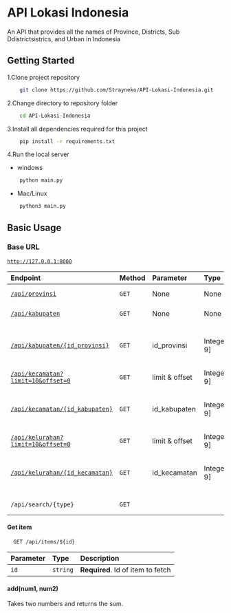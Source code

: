 # API Lokasi Indonesia

An API that provides all the names of Province, Districts, Sub Ddistrictsistrics, and Urban in Indonesia

## Getting Started

1.Clone project repository

```bash
    git clone https://github.com/Strayneko/API-Lokasi-Indonesia.git
```

2.Change directory to repository folder

```bash
    cd API-Lokasi-Indonesia
```

3.Install all dependencies required for this project

```bash
    pip install -r requirements.txt
```

4.Run the local server

- windows

```bash
    python main.py
```

- Mac/Linux

```bash
    python3 main.py
```

## Basic Usage

### Base URL

[`http://127.0.0.1:8000`](https://strayneko.herokuapp.com)

| Endpoint                                                                                              | Method | Parameter      | Type         | Description                                                       |
| :---------------------------------------------------------------------------------------------------- | :----- | :------------- | :----------- | :---------------------------------------------------------------- |
| [`/api/provinsi`](https://strayneko.herokuapp.com/api/provinsi)                                       | `GET`  | None           | None         | Show all Provinsi                                                 |
| [`/api/kabupaten`](https://strayneko.herokuapp.com/api/kabupaten)                                     | `GET`  | None           | None         | Show all kabupaten                                                |
| [`/api/kabupaten/{id_provinsi}`](https://strayneko.herokuapp.com/api/kabupaten/1)                     | `GET`  | id_provinsi    | Integer[0-9] | Show kabupaten by `id_provinsi` (see `id` from `/api/provinsi`)   |
| [`/api/kecamatan?limit=10&offset=0`](https://strayneko.herokuapp.com/api/kecamatan?limit=10&offset=0) | `GET`  | limit & offset | Integer[0-9] | Show all Kecamatan                                                |
| [`/api/kecamatan/{id_kabupaten}`](https://strayneko.herokuapp.com/api/kecamatan/1)                    | `GET`  | id_kabupaten   | Integer[0-9] | Show Kecamatan by `id_kabupaten` (see `id` from `/api/kabupaten`) |
| [`/api/kelurahan?limit=10&offset=0`](https://strayneko.herokuapp.com/api/kelurahan?limit=10&offset=0) | `GET`  | limit & offset | Integer[0-9] | Show all Kelurahan                                                |
| [`/api/kelurahan/{id_kecamatan}`](https://strayneko.herokuapp.com/api/kelurahan/1)                    | `GET`  | id_kecamatan   | Integer[0-9] | Show Kelurahan by `id_kecamatan` (see `id` from `/api/kecamatan`) |
| `/api/search/{type}`                                                                                  | `GET`  |                |              | Search data by keyword                                            |

#### Get item

```http
  GET /api/items/${id}
```

| Parameter | Type     | Description                       |
| :-------- | :------- | :-------------------------------- |
| `id`      | `string` | **Required**. Id of item to fetch |

#### add(num1, num2)

Takes two numbers and returns the sum.

